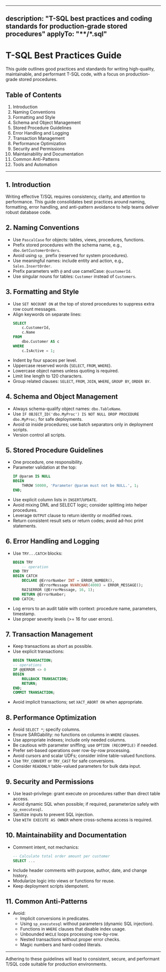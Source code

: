 
---
description: "T-SQL best practices and coding standards for production-grade stored procedures"
applyTo: "**/*.sql"
---

# T-SQL Best Practices Guide

This guide outlines good practices and standards for writing high-quality, maintainable, and performant T-SQL code, with a focus on production-grade stored procedures.

## Table of Contents

1. Introduction
2. Naming Conventions
3. Formatting and Style
4. Schema and Object Management
5. Stored Procedure Guidelines
6. Error Handling and Logging
7. Transaction Management
8. Performance Optimization
9. Security and Permissions
10. Maintainability and Documentation
11. Common Anti-Patterns
12. Tools and Automation

---

## 1. Introduction

Writing effective T/SQL requires consistency, clarity, and attention to performance. This guide consolidates best practices around naming, formatting, error handling, and anti-pattern avoidance to help teams deliver robust database code.

## 2. Naming Conventions

- Use `PascalCase` for objects: tables, views, procedures, functions.
- Prefix stored procedures with the schema name, e.g., `dbo.GetCustomerOrders`.
- Avoid using `sp_` prefix (reserved for system procedures).
- Use meaningful names: include entity and action, e.g., `Sales.InsertOrder`.
- Prefix parameters with `@` and use camelCase: `@customerId`.
- Use singular nouns for tables: `Customer` instead of `Customers`.

## 3. Formatting and Style

- Use `SET NOCOUNT ON` at the top of stored procedures to suppress extra row count messages.
- Align keywords on separate lines:
  ```sql
  SELECT
      c.CustomerId,
      c.Name
  FROM
      dbo.Customer AS c
  WHERE
      c.IsActive = 1;
  ```
- Indent by four spaces per level.
- Uppercase reserved words (`SELECT`, `FROM`, `WHERE`).
- Lowercase object names unless quoting is required.
- Limit line length to 120 characters.
- Group related clauses: `SELECT`, `FROM`, `JOIN`, `WHERE`, `GROUP BY`, `ORDER BY`.

## 4. Schema and Object Management

- Always schema-qualify object names: `dbo.TableName`.
- Use `IF OBJECT_ID('dbo.MyProc') IS NOT NULL DROP PROCEDURE dbo.MyProc;` for safe deployments.
- Avoid `GO` inside procedures; use batch separators only in deployment scripts.
- Version control all scripts.

## 5. Stored Procedure Guidelines

- One procedure, one responsibility.
- Parameter validation at the top:
  ```sql
  IF @param IS NULL
  BEGIN
      THROW 50000, 'Parameter @param must not be NULL.', 1;
  END;
  ```
- Use explicit column lists in `INSERT`/`UPDATE`.
- Avoid mixing DML and SELECT logic; consider splitting into helper procedures.
- Leverage `OUTPUT` clause to return identity or modified rows.
- Return consistent result sets or return codes; avoid ad-hoc print statements.

## 6. Error Handling and Logging

- Use `TRY...CATCH` blocks:
  ```sql
  BEGIN TRY
      -- operation
  END TRY
  BEGIN CATCH
      DECLARE @ErrorNumber INT = ERROR_NUMBER(),
              @ErrorMessage NVARCHAR(4000) = ERROR_MESSAGE();
      RAISERROR (@ErrorMessage, 16, 1);
      RETURN @ErrorNumber;
  END CATCH;
  ```
- Log errors to an audit table with context: procedure name, parameters, timestamp.
- Use proper severity levels (>= 16 for user errors).

## 7. Transaction Management

- Keep transactions as short as possible.
- Use explicit transactions:
  ```sql
  BEGIN TRANSACTION;
  -- operations
  IF @@ERROR <> 0
  BEGIN
      ROLLBACK TRANSACTION;
      RETURN;
  END;
  COMMIT TRANSACTION;
  ```
- Avoid implicit transactions; set `XACT_ABORT ON` when appropriate.

## 8. Performance Optimization

- Avoid `SELECT *`; specify columns.
- Ensure SARGability: no functions on columns in `WHERE` clauses.
- Use appropriate indexes; include only needed columns.
- Be cautious with parameter sniffing; use `OPTION (RECOMPILE)` if needed.
- Prefer set-based operations over row-by-row processing.
- Avoid cursors and scalar UDFs; consider inline table-valued functions.
- Use `TRY_CONVERT` or `TRY_CAST` for safe conversions.
- Consider `READONLY` table-valued parameters for bulk data input.

## 9. Security and Permissions

- Use least-privilege: grant execute on procedures rather than direct table access.
- Avoid dynamic SQL when possible; if required, parameterize safely with `sp_executesql`.
- Sanitize inputs to prevent SQL injection.
- Use `WITH EXECUTE AS OWNER` where cross-schema access is required.

## 10. Maintainability and Documentation

- Comment intent, not mechanics:
  ```sql
  -- Calculate total order amount per customer
  SELECT ...
  ```
- Include header comments with purpose, author, date, and change history.
- Modularize logic into views or functions for reuse.
- Keep deployment scripts idempotent.

## 11. Common Anti-Patterns

- Avoid:
  - Implicit conversions in predicates.
  - Using `sp_executesql` without parameters (dynamic SQL injection).
  - Functions in `WHERE` clauses that disable index usage.
  - Unbounded `WHILE` loops processing row-by-row.
  - Nested transactions without proper error checks.
  - Magic numbers and hard-coded literals.

---

Adhering to these guidelines will lead to consistent, secure, and performant T/SQL code suitable for production environments.
